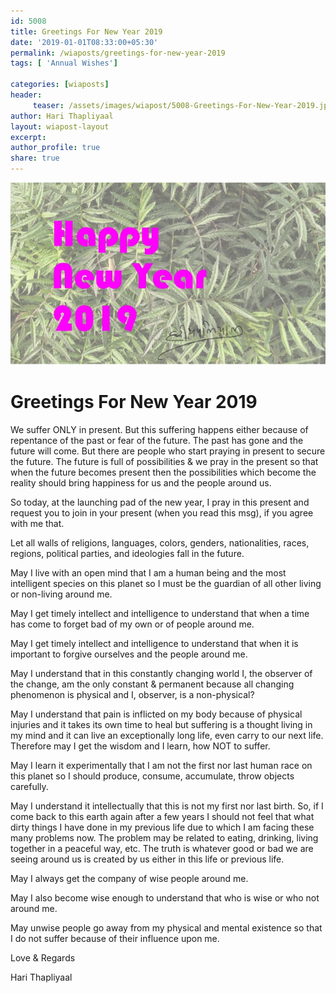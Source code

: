 ```yaml
--- 
id: 5008
title: Greetings For New Year 2019
date: '2019-01-01T08:33:00+05:30'
permalink: /wiaposts/greetings-for-new-year-2019
tags: [ 'Annual Wishes']

categories: [wiaposts] 
header:
     teaser: /assets/images/wiapost/5008-Greetings-For-New-Year-2019.jpg
author: Hari Thapliyaal 
layout: wiapost-layout
excerpt:  
author_profile: true 
share: true 
---
```


![Greetings For New Year 2019](/assets/images/wiapost/5008-Greetings-For-New-Year-2019.jpg)   
   
# Greetings For New Year 2019   
   
We suffer ONLY in present. But this suffering happens either because of repentance of the past or fear of the future. The past has gone and the future will come. But there are people who start praying in present to secure the future. The future is full of possibilities & we pray in the present so that when the future becomes present then the possibilities which become the reality should bring happiness for us and the people around us.

So today, at the launching pad of the new year, I pray in this present and request you to join in your present (when you read this msg), if you agree with me that.

Let all walls of religions, languages, colors, genders, nationalities, races, regions, political parties, and ideologies fall in the future.

May I live with an open mind that I am a human being and the most intelligent species on this planet so I must be the guardian of all other living or non-living around me.

May I get timely intellect and intelligence to understand that when a time has come to forget bad of my own or of people around me.

May I get timely intellect and intelligence to understand that when it is important to forgive ourselves and the people around me.

May I understand that in this constantly changing world I, the observer of the change, am the only constant & permanent because all changing phenomenon is physical and I, observer, is a non-physical?

May I understand that pain is inflicted on my body because of physical injuries and it takes its own time to heal but suffering is a thought living in my mind and it can live an exceptionally long life, even carry to our next life. Therefore may I get the wisdom and I learn, how NOT to suffer.

May I learn it experimentally that I am not the first nor last human race on this planet so I should produce, consume, accumulate, throw objects carefully.

May I understand it intellectually that this is not my first nor last birth. So, if I come back to this earth again after a few years I should not feel that what dirty things I have done in my previous life due to which I am facing these many problems now. The problem may be related to eating, drinking, living together in a peaceful way, etc. The truth is whatever good or bad we are seeing around us is created by us either in this life or previous life.

May I always get the company of wise people around me.

May I also become wise enough to understand that who is wise or who not around me.

May unwise people go away from my physical and mental existence so that I do not suffer because of their influence upon me.

Love & Regards

Hari Thapliyaal

